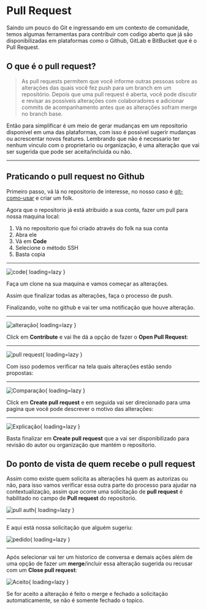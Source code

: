 # Pull Request

Saindo um pouco do Git e ingressando em um contexto de comunidade, temos algumas ferramentas para contribuir com codigo aberto que já são disponibilizadas em plataformas como o Github, GitLab e BitBucket que é o Pull Request.

## O que é o pull request?

>As pull requests permitem que você informe outras pessoas sobre as alterações das quais você fez push para um branch em um repositório. Depois que uma pull request é aberta, você pode discutir e revisar as possíveis alterações com colaboradores e adicionar commits de acompanhamento antes que as alterações sofram merge no branch base.

Então para simplificar é um meio de gerar mudanças em um repositorio disponivel em uma das plataformas, com isso é possivel sugerir mudanças ou acrescentar novos features. Lembrando que não é necessario ter nenhum vinculo com o proprietario ou organização, é uma alteração que vai ser sugerida que pode ser aceita/incluida ou não.

----

## Praticando o pull request no Github

Primeiro passo, vá lá no repositorio de interesse, no nosso caso é [git-como-usar](https://github.com/Univesp-Computacao/git-como-usar) e criar um folk.

Agora que o repositorio já está atribuido a sua conta, fazer um pull para nossa maquina local:

1. Vá no repositorio que foi criado através do folk na sua conta
2. Abra ele
3. Vá em **Code**
4. Selecione o método SSH
5. Basta copia

----

![code](https://i.postimg.cc/Kvcs0wCT/image.png){ loading=lazy }

Faça um clone na sua maquina e vamos começar as alterações.

Assim que finalizar todas as alterações, faça o processo de push.

Finalizando, volte no github e vai ter uma notificação que houve alteração.

----

![alteração](https://i.postimg.cc/YSBPz07r/image.png){ loading=lazy }

Click em **Contribute** e vai lhe dá a opção de fazer o **Open Pull Request**:

----

![pull request](https://i.postimg.cc/QCggs8Pb/image.png){ loading=lazy }

Com isso podemos verificar na tela quais alterações estão sendo propostas:

----

![Comparação](https://i.postimg.cc/SQVJ0Y1P/image.png){ loading=lazy }

Click em **Create pull request** e em seguida vai ser direcionado para uma pagina que você pode descrever o motivo das alterações:

----

![Explicação](https://i.postimg.cc/VN53NpzM/image.png){ loading=lazy }

Basta finalizar em **Create pull request** que a vai ser disponibilizado para revisão do autor ou organização que mantém o repositorio.


## Do ponto de vista de quem recebe o pull request

Assim como existe quem solicita as alterações há quem as autorizas ou não, para isso vamos verificar essa outra parte do processo para ajudar na contextualização, assim que ocorre uma solicitação de **pull request** é habilitado no campo de **Pull request** do repositorio.

![pull auth](https://i.postimg.cc/7Y7kSfJ6/image.png){ loading=lazy }

----

E aqui está nossa solicitação que alguém sugeriu:

![pedido](https://i.postimg.cc/MHB1WyPV/image.png){ loading=lazy }

----

Após selecionar vai ter um historico de conversa e demais ações além de uma opção de fazer um **merge**/incluir essa alteração sugerida ou recusar com um **Close pull request**:

![Aceito](https://i.postimg.cc/0NF7wWJh/image.png){ loading=lazy }

Se for aceito a alteração é feito o merge e fechado a solicitação automaticamente, se não é somente fechado o topico.